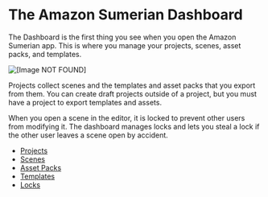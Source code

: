 # The Amazon Sumerian Dashboard<a name="sumerian-dashboard"></a>

The Dashboard is the first thing you see when you open the Amazon Sumerian app\. This is where you manage your projects, scenes, asset packs, and templates\.

![\[Image NOT FOUND\]](http://docs.aws.amazon.com/sumerian/latest/userguide/)

Projects collect scenes and the templates and asset packs that you export from them\. You can create draft projects outside of a project, but you must have a project to export templates and assets\.

When you open a scene in the editor, it is locked to prevent other users from modifying it\. The dashboard manages locks and lets you steal a lock if the other user leaves a scene open by accident\.


+ [Projects](dashboard-projects.md)
+ [Scenes](dashboard-scenes.md)
+ [Asset Packs](dashboard-assets.md)
+ [Templates](dashboard-templates.md)
+ [Locks](dashboard-locks.md)